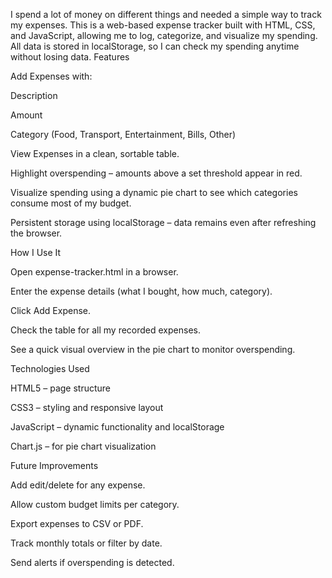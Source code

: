 I spend a lot of money on different things and needed a simple way to track my expenses.
This is a web-based expense tracker built with HTML, CSS, and JavaScript, allowing me to log, categorize, and visualize my spending. All data is stored in localStorage, so I can check my spending anytime without losing data.
Features

Add Expenses with:

Description

Amount

Category (Food, Transport, Entertainment, Bills, Other)

View Expenses in a clean, sortable table.

Highlight overspending – amounts above a set threshold appear in red.

Visualize spending using a dynamic pie chart to see which categories consume most of my budget.

Persistent storage using localStorage – data remains even after refreshing the browser.

How I Use It

Open expense-tracker.html in a browser.

Enter the expense details (what I bought, how much, category).

Click Add Expense.

Check the table for all my recorded expenses.

See a quick visual overview in the pie chart to monitor overspending.

Technologies Used

HTML5 – page structure

CSS3 – styling and responsive layout

JavaScript – dynamic functionality and localStorage

Chart.js – for pie chart visualization

Future Improvements

Add edit/delete for any expense.

Allow custom budget limits per category.

Export expenses to CSV or PDF.

Track monthly totals or filter by date.

Send alerts if overspending is detected.

